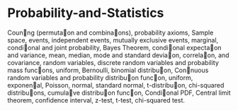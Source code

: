 # Probability-and-Statistics

Coun􀆟ng (permuta􀆟on and combina􀆟ons), probability axioms, Sample
space, events, independent events, mutually exclusive events, marginal, condi􀆟onal and joint
probability, Bayes Theorem, condi􀆟onal expecta􀆟on and variance, mean, median, mode and standard
devia􀆟on, correla􀆟on, and covariance, random variables, discrete random variables and probability
mass func􀆟ons, uniform, Bernoulli, binomial distribu􀆟on, Con􀆟nuous random variables and
probability distribu􀆟on func􀆟on, uniform, exponen􀆟al, Poisson, normal, standard normal,
t-distribu􀆟on, chi-squared distribu􀆟ons, cumula􀆟ve distribu􀆟on func􀆟on, Condi􀆟onal PDF, Central
limit theorem, confidence interval, z-test, t-test, chi-squared test.
